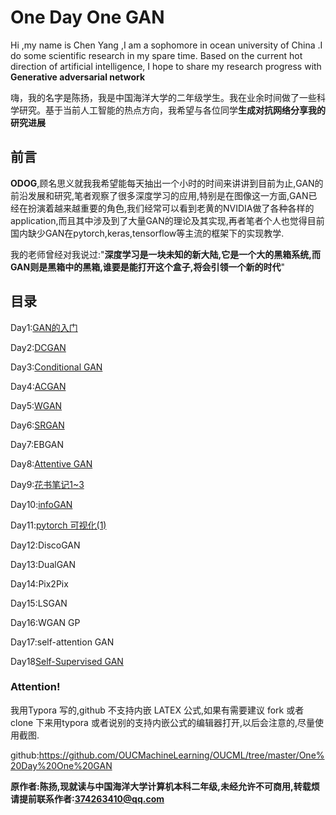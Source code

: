 # One Day One GAN

Hi ,my name is Chen Yang ,I am a sophomore in ocean university of China .I do some scientific research in my spare time. Based on the current hot direction of artificial intelligence, I hope to share my research progress with **Generative adversarial network**

嗨，我的名字是陈扬，我是中国海洋大学的二年级学生。我在业余时间做了一些科学研究。基于当前人工智能的热点方向，我希望与各位同学**生成对抗网络分享我的研究进展**

## 前言

**ODOG**,顾名思义就我我希望能每天抽出一个小时的时间来讲讲到目前为止,GAN的前沿发展和研究,笔者观察了很多深度学习的应用,特别是在图像这一方面,GAN已经在扮演着越来越重要的角色,我们经常可以看到老黄的NVIDIA做了各种各样的application,而且其中涉及到了大量GAN的理论及其实现,再者笔者个人也觉得目前国内缺少GAN在pytorch,keras,tensorflow等主流的框架下的实现教学.

我的老师曾经对我说过:"**深度学习是一块未知的新大陆,它是一个大的黑箱系统,而GAN则是黑箱中的黑箱,谁要是能打开这个盒子,将会引领一个新的时代**"

## 目录

Day1:[GAN的入门](https://github.com/OUCMachineLearning/OUCML/tree/master/One%20Day%20One%20GAN/day1)

Day2:[DCGAN](https://github.com/OUCMachineLearning/OUCML/tree/master/One%20Day%20One%20GAN/day2)

Day3:[Conditional GAN](https://github.com/OUCMachineLearning/OUCML/tree/master/One%20Day%20One%20GAN/day3)

Day4:[ACGAN](<https://github.com/OUCMachineLearning/OUCML/tree/master/One%20Day%20One%20GAN/day4>)

Day5:[WGAN](https://github.com/OUCMachineLearning/OUCML/tree/master/One%20Day%20One%20GAN/day5)

Day6:[SRGAN](https://github.com/OUCMachineLearning/OUCML/tree/master/One%20Day%20One%20GAN/day6)

Day7:EBGAN

Day8:[Attentive GAN](https://github.com/OUCMachineLearning/OUCML/tree/master/One%20Day%20One%20GAN/day8)

Day9:[花书笔记1~3](https://github.com/OUCMachineLearning/OUCML/tree/master/One%20Day%20One%20GAN/day9)

Day10:[infoGAN](https://github.com/OUCMachineLearning/OUCML/tree/master/One%20Day%20One%20GAN/day10)

Day11:[pytorch 可视化(1)](https://github.com/OUCMachineLearning/OUCML/tree/master/One%20Day%20One%20GAN/day11)

Day12:DiscoGAN

Day13:DualGAN

Day14:Pix2Pix

Day15:LSGAN 

Day16:WGAN GP

Day17:self-attention GAN

Day18[Self-Supervised GAN](https://github.com/OUCMachineLearning/OUCML/tree/master/One%20Day%20One%20GAN/day18)

### Attention!

我用Typora 写的,github 不支持内嵌 LATEX 公式,如果有需要建议 fork 或者 clone 下来用typora 或者说别的支持内嵌公式的编辑器打开,以后会注意的,尽量使用截图.

github:<https://github.com/OUCMachineLearning/OUCML/tree/master/One%20Day%20One%20GAN>

**原作者:陈扬,现就读与中国海洋大学计算机本科二年级,未经允许不可商用,转载烦请提前联系作者:374263410@qq.com**

